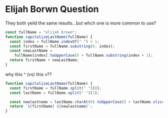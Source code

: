 # Elijah Borwn Question 

They both yeild the same results...but whch one is more common to use?



```javascript
const fullName = "elijah brown";
function capitalizeLastName(fullName) {
  const index = fullName.indexOf(" ") + 1;
  const firstName = fullName.substring(0, index);
  const newLastName =
    fullName[index].toUpperCase() + fullName.substring(index + 1);
  return firstName + newLastName;
}
```

why this ^ (vs) this v??

```javascript
function capitalizeLastName(fullName) {
  const firstName = fullName.split(" ")[0];
  const lastName = fullName.split(" ")[1];

  const newlastname = lastName.charAt(0).toUpperCase() + lastName.slice(1);
  return `${firstName} ${newlastname}`;
}
```
